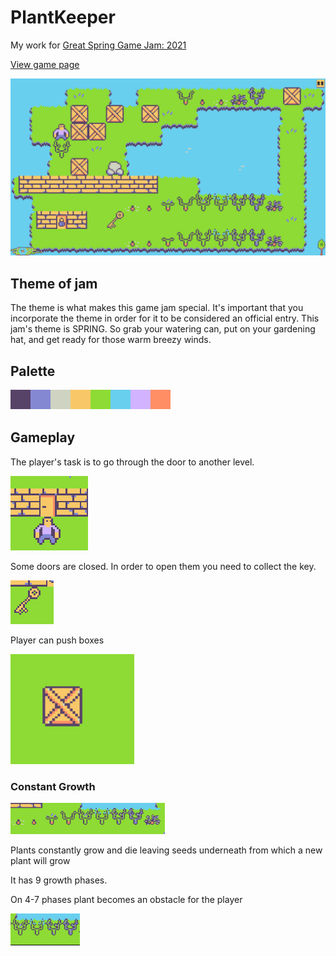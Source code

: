# PlantKeeper

My work for [Great Spring Game Jam: 2021](https://itch.io/jam/great-spring-game-jam-2021)

[View game page](https://ginoxxp.itch.io/plant-keeper)

![](images/gameplay1.png)

## Theme of jam

The theme is what makes this game jam special. It's important that you incorporate the theme in order 
for it to be considered an official entry. This jam's theme is SPRING. So grab your watering can, put 
on your gardening hat, and get ready for those warm breezy winds.

## Palette

![](images/palette.png)

## Gameplay

The player's task is to go through the door to another level.

![](images/door.png)

Some doors are closed. In order to open them you need to collect the key.

![](images/key.png)

Player can push boxes

![](images/box.png)

### Constant Growth

![](images/plant.png)

Plants constantly grow and die leaving seeds underneath from which a new plant will grow

It has 9 growth phases. 

On 4-7 phases plant becomes an obstacle for the player

![](images/plant_collider.png)
